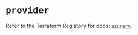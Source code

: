 # `provider`

Refer to the Terraform Registory for docs: [`azurerm`](https://registry.terraform.io/providers/hashicorp/azurerm/3.73.0/docs).
